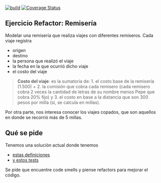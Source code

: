 
[![build](https://github.com/uqbar-project/remiseria-kotlin-refactor/actions/workflows/build.yml/badge.svg?branch=master)](https://github.com/uqbar-project/remiseria-kotlin-refactor/actions/workflows/build.yml) [![Coverage Status](https://coveralls.io/repos/github/uqbar-project/remiseria-kotlin-refactor/badge.svg?branch=master)](https://coveralls.io/github/uqbar-project/remiseria-kotlin-refactor?branch=master)

## Ejercicio Refactor: Remisería

Modelar una remisería que realiza viajes con diferentes remiseros. Cada viaje registra

- origen
- destino
- la persona que realizó el viaje
- la fecha en la que ocurrió dicho viaje
- el costo del viaje

> **Costo del viaje**: es la sumatoria de: 1. el costo base de la remisería (1.500) + 2. la comisión que cobra cada remisero (cada remisero cobra 2 veces la cantidad de letras de su nombre menos Pepe que cobra 20% fijo) y 3. el costo en base a la distancia que son 300 pesos por milla (sí, se calcula en millas).

Por otra parte, nos interesa conocer los viajes copados, que son aquellos en donde se recorrió más de 5 millas.

## Qué se pide

Tenemos una solución actual donde tenemos

- [estas definiciones](./src/main/kotlin/ar/edu/algo2/remiseria/Remiseria.kt)
- [y estos tests](./src/test/kotlin/ar/edu/algo2/remiseria/Remiseria.kt)

Se pide que encuentre code smells y piense refactors para mejorar el código.

